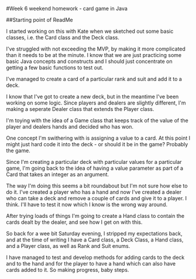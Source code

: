 #Week 6 weekend homework - card game in Java

##Starting point of ReadMe

I started working on this with Kate when we sketched out some basic classes, i.e. the Card class and the Deck class. 

I've struggled with not exceeding the MVP, by making it more complicated than it needs to be at the minute. I know that we are just practicing some basic Java concepts and constructs and I should just concentrate on getting a few basic functions to test out.

I've managed to create a card of a particular rank and suit and add it to a deck.

I know that I've got to create a new deck, but in the meantime I've been working on some logic. Since players and dealers are slightly different, I'm making a seperate Dealer class that extends the Player class. 

I'm toying with the idea of a Game class that keeps track of the value of the player and dealers hands and decided who has won.

One concept I'm swithering with is assigning a value to a card. At this point I might just hard code it into the deck - or should it be in the game? Probably the game.

Since I'm creating a particular deck with particular values for a particular game, I'm going back to the idea of having a value parameter as part of a Card that takes an integer as an argument.

The way I'm doing this seems a bit roundabout but I'm not sure how else to do it. I've created a player who has a hand and now I've created a dealer who can take a deck and remove a couple of cards and give it to a player. I think. I'll have to test it now which I know is the wrong way around.

After trying loads of things I'm going to create a Hand class to contain the cards dealt by the dealer, and see how I get on with this.

So back for a wee bit Saturday evening, I stripped my expectations back, and at the time of writing I have a Card class, a Deck Class, a Hand class, and a Player class, as well as Rank and Suit enums.

I have managed to test and develop methods for adding cards to the deck and to the hand and for the player to have a hand which can also have cards added to it. So making progress, baby steps.